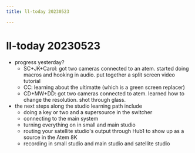 ```yaml
---
title: ll-today 20230523

---
```


# ll-today 20230523
* progress yesterday?
    * SC+JK+Carol: got two cameras connected to an atem. started doing macros and hooking in audio. put together a split screen video tutorial
    * CC: learning about the ultimatte (which is a green screen replacer)
    * CD+MW+DD: got two cameras connected to atem. learned how to change the resolution. shot through glass. 
* the next steps along the studio learning path include
    * doing a key or two and a supersource in the switcher
    * connecting to the main system
    * turning everything on in small and main studio
    * routing your satellite studio's output through Hub1 to show up as a source in the Atem 8K
    * recording in small studio and main studio and satellite studio